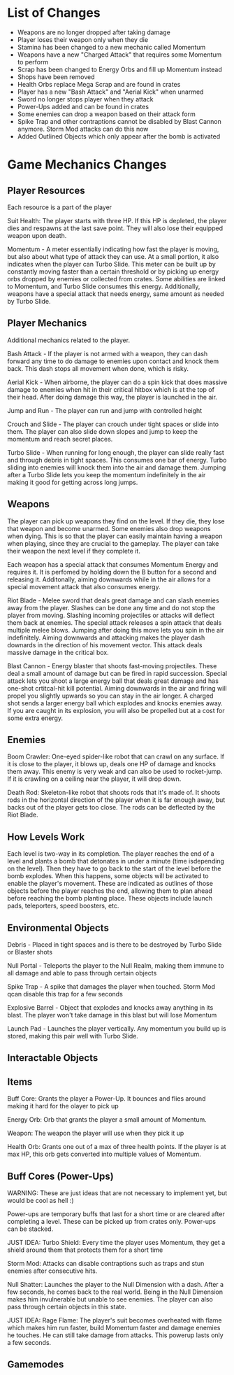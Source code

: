 # List of Changes

- Weapons are no longer dropped after taking damage
- Player loses their weapon only when they die
- Stamina has been changed to a new mechanic called Momentum
- Weapons have a new "Charged Attack" that requires some Momentum to perform
- Scrap has been changed to Energy Orbs and fill up Momentum instead
- Shops have been removed
- Health Orbs replace Mega Scrap and are found in crates
- Player has a new "Bash Attack" and "Aerial Kick" when unarmed
- Sword no longer stops player when they attack
- Power-Ups added and can be found in crates
- Some enemies can drop a weapon based on their attack form
- Spike Trap and other contraptions cannot be disabled by Blast Cannon anymore. Storm Mod attacks can do this now
- Added Outlined Objects which only appear after the bomb is activated


# Game Mechanics Changes

## Player Resources 

Each resource is a part of the player

Suit Health: The player starts with three HP. If this HP is depleted, the player dies and respawns at the last save point. They will also lose their equipped weapon upon death. 

Momentum - A meter essentially indicating how fast the player is moving, but also about what type of attack they can use. At a small portion, it also indicates when the player can Turbo Slide. This meter can be built up by constantly moving faster than a certain threshold or by picking up energy orbs dropped by enemies or collected from crates. Some abilities are linked to Momentum, and Turbo Slide consumes this energy. Additionally, weapons have a special attack that needs energy, same amount as needed by Turbo Slide. 

## Player Mechanics

Additional mechanics related to the player.

Bash Attack - If the player is not armed with a weapon, they can dash forward any time to do damage to enemies upon contact and knock them back. This dash stops all movement when done, which is risky.

Aerial Kick - When airborne, the player can do a spin kick that does massive damage to enemies when hit in their critical hitbox which is at the top of their head. After doing damage this way, the player is launched in the air. 

Jump and Run - The player can run and jump with controlled height

Crouch and Slide - The player can crouch under tight spaces or slide into them. The player can also slide down slopes and jump to keep the momentum and reach secret places. 

Turbo Slide - When running for long enough, the player can slide really fast and through debris in tight spaces. This consumes one bar of energy. Turbo sliding into enemies will knock them into the air and damage them. Jumping after a Turbo Slide lets you keep the momentum indefinitely in the air making it good for getting across long jumps.

## Weapons 

The player can pick up weapons they find on the level. If they die, they lose that weapon and become unarmed. Some enemies also drop weapons when dying. This is so that the player can easily maintain having a weapon when playing, since they are crucial to the gameplay. The player can take their weapon the next level if they complete it.

Each weapon has a special attack that consumes Momentum Energy and requires it. It is perfomed by holding down the B button for a second and releasing it. Additonally, aiming downwards while in the air allows for a special movement attack that also consumes energy.

Riot Blade - Melee sword that deals great damage and can slash enemies away from the player. Slashes can be done any time and do not stop the player from moving. Slashing incoming projectiles or attacks will deflect them back at enemies. The special attack releases a spin attack that deals multiple melee blows. Jumping after doing this move lets you spin in the air indefinitely. Aiming downwards and attacking makes the player dash downards in the direction of his movement vector. This attack deals massive damage in the critical box.

Blast Cannon - Energy blaster that shoots fast-moving projectiles. These deal a small amount of damage but can be fired in rapid succession. Special attack lets you shoot a large energy ball that deals great damage and has one-shot crtitcal-hit kill potential. Aiming downwards in the air and firing will propel you slightly upwards so you can stay in the air longer. A charged shot sends a larger energy ball which explodes and knocks enemies away. If you are caught in its explosion, you will also be propelled but at a cost for some extra energy. 

## Enemies

Boom Crawler: One-eyed spider-like robot that can crawl on any surface. If it is close to the player, it blows up, deals one HP of damage and knocks them away. This enemy is very weak and can also be used to rocket-jump. If it is crawling on a ceiling near the player, it will drop down.

Death Rod: Skeleton-like robot that shoots rods that it's made of. It shoots rods in the horizontal direction of the player when it is far enough away, but backs out of the player gets too close. The rods can be deflected by the Riot Blade.

## How Levels Work

Each level is two-way in its completion. The player reaches the end of a level and plants a bomb that detonates in under a minute (time isdepending on the level). Then they have to go back to the start of the level before the bomb explodes. When this happens, some objects will be activated to enable the player's movement. These are indicated as outlines of those objects before the player reaches the end, allowing them to plan ahead before reaching the bomb planting place. These objects include launch pads, teleporters, speed boosters, etc.

## Environmental Objects

Debris - Placed in tight spaces and is there to be destroyed by Turbo Slide or Blaster shots

Null Portal - Teleports the player to the Null Realm, making them immune to all damage and able to pass through certain objects

Spike Trap - A spike that damages the player when touched. Storm Mod qcan disable this trap for a few seconds

Explosive Barrel - Object that explodes and knocks away anything in its blast. The player won't take damage in this blast but will lose Momentum

Launch Pad - Launches the player vertically. Any momentum you build up is stored, making this pair well with Turbo Slide.

## Interactable Objects

## Items 

Buff Core:  Grants the player a Power-Up. It bounces and flies around making it hard for the olayer to pick up

Energy Orb: Orb that grants the player a small amount of Momentum.

Weapon: The weapon the player will use when they pick it up

Health Orb: Grants one out of a max of three health points. If the player is at max HP, this orb gets converted into multiple values of Momentum.

## Buff Cores (Power-Ups)

WARNING: These are just ideas that are not necessary to implement yet, but would be cool as hell :)

Power-ups are temporary buffs that last for a short time or are cleared after completing a level. These can be picked up from crates only. Power-ups can be stacked.

JUST IDEA: Turbo Shield: Every time the player uses Momentum, they get a shield around them that protects them for a short time

Storm Mod: Attacks can disable contraptions such as traps and stun enemies after consecutive hits.

Null Shatter: Launches the player to the Null Dimension with a dash. After a few seconds, he comes back to the real world. Being in the Null Dimension makes him invulnerable but unable to see enemies. The player can also pass through certain objects in this state.

JUST IDEA: Rage Flame: The player's suit becomes overheated with flame which makes him run faster, build Momentum faster and damage enemies he touches. He can still take damage from attacks. This powerup lasts only a few seconds.

## Gamemodes